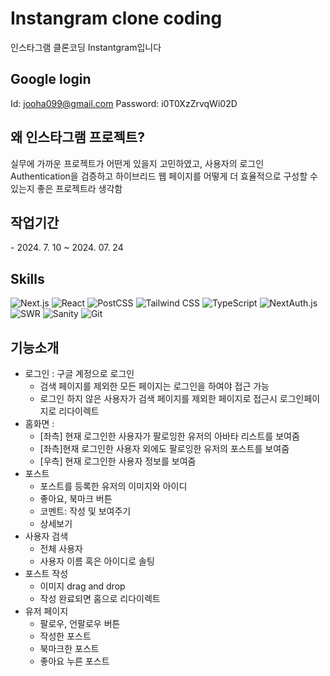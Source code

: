 # Instangram clone coding

인스타그램 클론코딩 Instantgram입니다

## Google login

Id: jooha099@gmail.com
Password: i0T0XzZrvqWi02D

## 왜 인스타그램 프로젝트?

실무에 가까운 프로젝트가 어떤게 있을지 고민하였고, 사용자의 로그인 Authentication을 검증하고 하이브리드 웹 페이지를 어떻게 더 효율적으로 구성할 수 있는지 좋은 프로젝트라 생각함

## 작업기간

\- 2024. 7. 10 ~ 2024. 07. 24

## Skills

![Next.js](https://img.shields.io/badge/-Nextjs-000000?style=for-the-badge&logo=Next.js&logoColor=ffffff)
![React](https://img.shields.io/badge/-React-222222?style=for-the-badge&logo=react)
![PostCSS](https://img.shields.io/badge/-PostCSS-DD3A0A?style=for-the-badge&logo=PostCSS&logoColor=ffffff)
![Tailwind CSS](https://img.shields.io/badge/-Tailwindcss-06B6D4?style=for-the-badge&logo=Tailwindcss&logoColor=ffffff)
![TypeScript](https://img.shields.io/badge/-TypeScript-007ACC?style=for-the-badge&logo=typescript&logoColor=white)
![NextAuth.js](https://img.shields.io/badge/-NextAuth-9421cf?style=for-the-badge)
![SWR](https://img.shields.io/badge/-Swr-000000?style=for-the-badge&logo=swr&logoColor=white)
![Sanity](https://img.shields.io/badge/-Sanity-F03E2F?style=for-the-badge&logo=Sanity&logoColor=ffffff)
![Git](https://img.shields.io/badge/-Git-F05032?style=for-the-badge&logo=git&logoColor=ffffff)

## 기능소개

- 로그인 : 구글 계정으로 로그인
  - 검색 페이지를 제외한 모든 페이지는 로그인을 하여야 접근 가능
  - 로그인 하지 않은 사용자가 검색 페이지를 제외한 페이지로 접근시 로그인페이지로 리다이렉트
- 홈화면 :
  - [좌측] 현재 로그인한 사용자가 팔로잉한 유저의 아바타 리스트를 보여줌
  - [좌측]현재 로그인한 사용자 외에도 팔로잉한 유저의 포스트를 보여줌
  - [우측] 현재 로그인한 사용자 정보를 보여줌
- 포스트
  - 포스트를 등록한 유저의 이미지와 아이디
  - 좋아요, 북마크 버튼
  - 코멘트: 작성 및 보여주기
  - 상세보기
- 사용자 검색
  - 전체 사용자
  - 사용자 이름 혹은 아이디로 솔팅
- 포스트 작성
  - 이미지 drag and drop
  - 작성 완료되면 홈으로 리다이렉트
- 유저 페이지
  - 팔로우, 언팔로우 버튼
  - 작성한 포스트
  - 북마크한 포스트
  - 좋아요 누른 포스트
